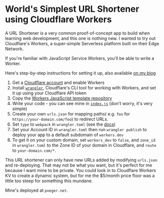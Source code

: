 # World's Simplest URL Shortener using Cloudflare Workers
A URL Shortener is a very common proof-of-concept app to build when learning web development, and this one is nothing new.
I wanted to try out Cloudflare's Workers, a super-simple Serverless platform built on their Edge Network.

If you're familiar with JavaScript Service Workers, you'll be able to write a Worker.

Here's step-by-step instructions for setting it up, also available [on my blog](https://www.pxeger.com/2020-08-06-world's-simplest-url-shortener-using-cloudflare-workers)

1. Get a [Cloudflare account](https://cloudflare.com) and enable Workers
2. Install [`wrangler`](https://github.com/cloudflare/wrangler), Cloudflare's CLI tool for working with Workers, and set it up using your Cloudflare API token
3. Copy the [Workers JavaScript template repository](https://github.com/cloudflare/worker-template)
4. Write your code - you can see mine in [`index.js`](./index.js) (don't worry, it's very simple)
4. Create your own `urls.json` for mapping paths( e.g. `foo` for `https://your-domain.com/foo`) to redirect URLs.
5. Set `type` to `webpack` in `wrangler.toml` (see the [docs](https://developers.cloudflare.com/workers/tooling/wrangler/webpack/))
6. Set your Account ID in `wrangler.toml` then run `wrangler publish` to deploy your app to a default subdomain of `workers.dev`
7. To get it on your custom domain, set `workers_dev` to `false`, and `zone_id` in `wrangler.toml` to the Zone ID of your domain in Cloudflare, and `route` to `your-domain.com/*`.

This URL shortener can only have new URLs added by modifying `urls.json` and re-deploying. That may not be what you want, but it's perfect for me because I want mine to be private. You could look in to Cloudflare Workers KV to create a dynamic system, but for me the $5/month price floor was a little too steep for something this mundane.

Mine's deployed at `pxeger.net`.
